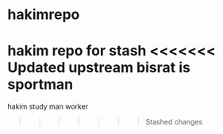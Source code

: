 # hakimrepo
hakim repo for stash
<<<<<<< Updated upstream
bisrat is sportman
=======
hakim study man worker
>>>>>>> Stashed changes
